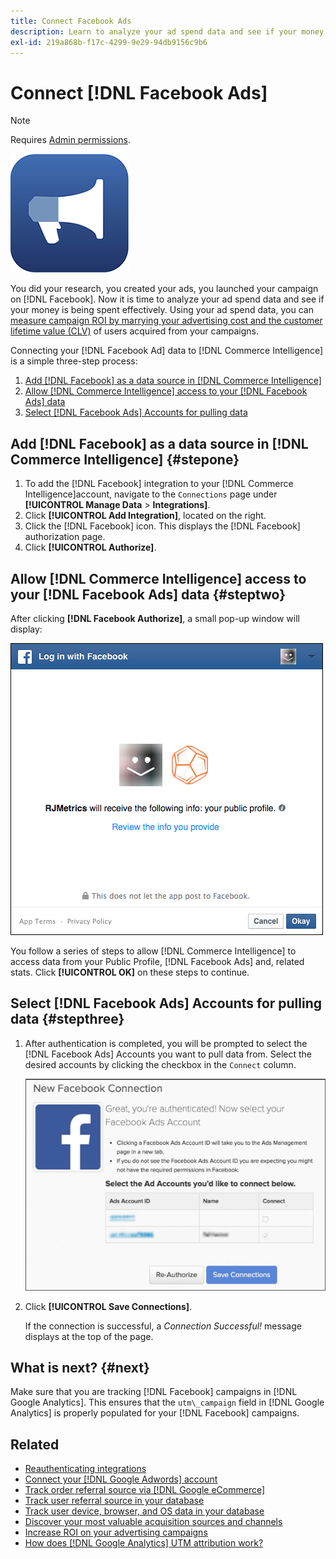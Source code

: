 ```yaml
---
title: Connect Facebook Ads
description: Learn to analyze your ad spend data and see if your money is being spent effectively.
exl-id: 219a868b-f17c-4299-9e29-94db9156c9b6
---
```

# Connect [!DNL Facebook Ads]

>[!NOTE]
>
>Requires [Admin permissions](../../../administrator/user-management/user-management.md).

![](../../../assets/facebook-ads-logo.png)

You did your research, you created your ads, you launched your campaign on [!DNL Facebook]. Now it is time to analyze your ad spend data and see if your money is being spent effectively. Using your ad spend data, you can [measure campaign ROI by marrying your advertising cost and the customer lifetime value (CLV)](../../../data-analyst/analysis/roi-ad-camp.md) of users acquired from your campaigns.

Connecting your [!DNL Facebook Ad] data to [!DNL Commerce Intelligence] is a simple three-step process:

1. [Add [!DNL Facebook] as a data source in [!DNL Commerce Intelligence]](#stepone)
1. [Allow [!DNL Commerce Intelligence] access to your [!DNL Facebook Ads] data](#steptwo)
1. [Select [!DNL Facebook Ads] Accounts for pulling data](#stepthree)

## Add [!DNL Facebook] as a data source in [!DNL Commerce Intelligence] {#stepone}

1. To add the [!DNL Facebook] integration to your [!DNL Commerce Intelligence]account, navigate to the `Connections` page under **[!UICONTROL Manage Data** > **Integrations]**.
1. Click **[!UICONTROL Add Integration]**, located on the right.
1. Click the [!DNL Facebook] icon. This displays the [!DNL Facebook] authorization page.
1. Click **[!UICONTROL Authorize]**.

## Allow [!DNL Commerce Intelligence] access to your [!DNL Facebook Ads] data {#steptwo}

After clicking **[!DNL Facebook Authorize]**, a small pop-up window will display:

 ![](../../../assets/Facebook_Access_Popup.png)

You follow a series of steps to allow [!DNL Commerce Intelligence] to access data from your Public Profile, [!DNL Facebook Ads] and, related stats. Click **[!UICONTROL OK]** on these steps to continue.

## Select [!DNL Facebook Ads] Accounts for pulling data {#stepthree}

1. After authentication is completed, you will be prompted to select the [!DNL Facebook Ads] Accounts you want to pull data from. Select the desired accounts by clicking the checkbox in the `Connect` column.

     ![](../../../assets/Facebook_Ad_Accounts.png)

1. Click **[!UICONTROL Save Connections]**.

   If the connection is successful, a *Connection Successful!* message displays at the top of the page.

## What is next? {#next}

Make sure that you are tracking [!DNL Facebook] campaigns in [!DNL Google Analytics]. This ensures that the `utm\_campaign` field in [!DNL Google Analytics] is properly populated for your [!DNL Facebook] campaigns. 

## Related

* [Reauthenticating integrations](https://experienceleague.adobe.com/docs/commerce-knowledge-base/kb/how-to/mbi-reauthenticating-integrations.html)
* [Connect your [!DNL Google Adwords] account](../integrations/google-ecommerce.md)
* [Track order referral source via [!DNL Google eCommerce]](../integrations/google-ecommerce.md)
* [Track user referral source in your database](../../analysis/google-track-user-acq.md)
* [Track user device, browser, and OS data in your database](../../analysis/track-usr-dev-browser.md)
* [Discover your most valuable acquisition sources and channels](../../analysis/most-value-source-channel.md)
* [Increase ROI on your advertising campaigns](../../analysis/roi-ad-camp.md)
* [How does [!DNL Google Analytics] UTM attribution work?](../../analysis/utm-attributes.md)
